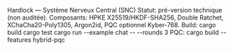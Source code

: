 Hardlock — Système Nerveux Central (SNC)
Statut: pré-version technique (non auditée).
Composants: HPKE X25519/HKDF-SHA256, Double Ratchet, XChaCha20-Poly1305, Argon2id, PQC optionnel Kyber-768.
Build:
cargo build
cargo test
cargo run --example chat -- --rounds 3
PQC:
cargo build --features hybrid-pqc
